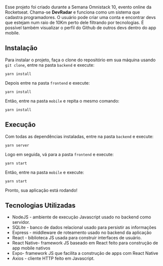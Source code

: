 Esse projeto foi criado durante a Semana Omnistack 10, evento online da Rocketseat. Chama-se <strong>DevRadar</strong> e funciona como um sistema
que cadastra programadores. O usuário pode criar uma conta e encontrar devs que estejam num raio de 10Km perto dele filtrando por tecnologias. É possível também visualizar o perfil do Github de outros devs dentro do app mobile.  

## Instalação

Para instalar o projeto, faça o clone do repositório em sua máquina usando `git clone`, entre na pasta `backend` e execute:

`yarn install`

Depois entre na pasta `frontend` e execute:

`yarn install`

Então, entre na pasta `mobile` e repita o mesmo comando: 

`yarn install`

## Execução

Com todas as dependências instaladas, entre na pasta `backend` e execute:

`yarn server`

Logo em seguida, vá para a pasta `frontend` e execute:

`yarn start`

Então, entre na pasta `mobile` e execute: 

`yarn start`

Pronto, sua aplicação está rodando!

## Tecnologias Utilizadas

* NodeJS - ambiente de execução Javascript usado no backend como servidor.
* SQLite - banco de dados relacional usado para persistir as informações
* Express - middleware de roteamento usado no backend da aplicação
* React - biblioteca JS usada para construir interfaces de usuário.
* React Native- framework JS baseado em React feito para construção de app mobile nativos
* Expo- framework JS que facilita a construção de apps com React Native
* Axios - cliente HTTP feito em Javascript.

